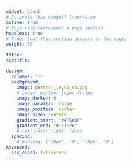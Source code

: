 ```yaml
---
widget: blank
# Activate this widget? true/false
active: true
# This file represents a page section.
headless: true
# Order that this section appears on the page.
weight: 50

title:
subtitle:

design:
  columns: "1"
  background:
    image: partner_logos_en.jpg
    # image: partner_logos_fr.jpg
    image_darken: 0
    image_parallax: false
    image_position: center
    image_size: contain
    gradient_start: "#4F60BF"
    gradient_end: "#1F1F26"
    # text_color_light: false
  spacing:
    # padding: ['20px', '0', '20px', '0']
advanced:
  css_class: fullscreen
---
```

